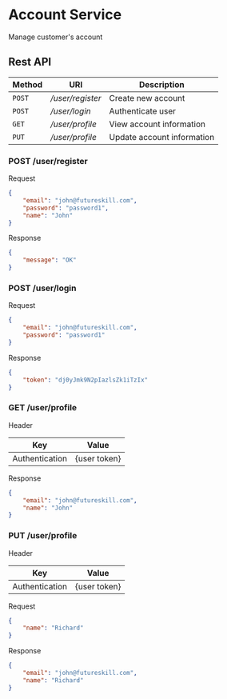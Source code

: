 # Account Service

Manage customer's account

## Rest API

Method      | URI                           | Description                           |
----------- | ----------------------------- | ------------------------------------- |
`POST`      | */user/register*              | Create new account                    |
`POST`      | */user/login*                 | Authenticate user                     |
`GET`       | */user/profile*               | View account information              |
`PUT`       | */user/profile*               | Update account information            |

### POST /user/register

Request

```json
{
    "email": "john@futureskill.com",
    "password": "password1",
    "name": "John"
}
```

Response

```json
{
    "message": "OK"
}
```

### POST /user/login

Request

```json
{
    "email": "john@futureskill.com",
    "password": "password1"
}
```

Response

```json
{
    "token": "dj0yJmk9N2pIazlsZk1iTzIx"
}
```

### GET /user/profile

Header

Key             | Value                         |
--------------- | ----------------------------- |
Authentication  | {user token}                  |

Response

```json
{
    "email": "john@futureskill.com",
    "name": "John"
}
```

### PUT /user/profile

Header

Key             | Value                         |
--------------- | ----------------------------- |
Authentication  | {user token}                  |

Request

```json
{
    "name": "Richard"
}
```

Response

```json
{
    "email": "john@futureskill.com",
    "name": "Richard"
}
```

